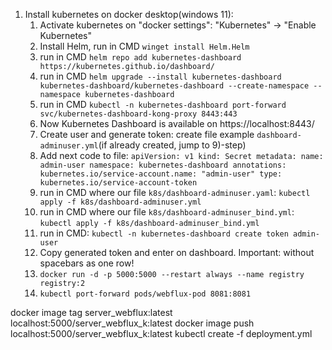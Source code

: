 1) Install kubernetes on docker desktop(windows 11):
    1) Activate kubernetes on "docker settings": "Kubernetes" -> "Enable Kubernetes"
    2) Install Helm, run in CMD `winget install Helm.Helm`
    3) run in CMD `helm repo add kubernetes-dashboard https://kubernetes.github.io/dashboard/`
    4) run in CMD `helm upgrade --install kubernetes-dashboard kubernetes-dashboard/kubernetes-dashboard --create-namespace --namespace kubernetes-dashboard`
    5) run in CMD `kubectl -n kubernetes-dashboard port-forward svc/kubernetes-dashboard-kong-proxy 8443:443`
    6) Now Kubernetes Dashboard is available on https://localhost:8443/
    7) Create user and generate token: create file example `dashboard-adminuser.yml`(if already created, jump to 9)-step)
    8) Add next code to file:
       `apiVersion: v1
       kind: Secret
       metadata:
       name: admin-user
       namespace: kubernetes-dashboard
       annotations:
       kubernetes.io/service-account.name: "admin-user"
       type: kubernetes.io/service-account-token`
    9) run in CMD where our file `k8s/dashboard-adminuser.yaml`:
       `kubectl apply -f k8s/dashboard-adminuser.yml`
    10) run in CMD where our file `k8s/dashboard-adminuser_bind.yml`:
        `kubectl apply -f k8s/dashboard-adminuser_bind.yml`
    11) run in CMD:
        `kubectl -n kubernetes-dashboard create token admin-user`
    12) Copy generated token and enter on dashboard. Important: without spacebars as one row!
    13) `docker run -d -p 5000:5000 --restart always --name registry registry:2`
    14) `kubectl port-forward pods/webflux-pod 8081:8081`

docker image tag server_webflux:latest localhost:5000/server_webflux_k:latest
docker image push localhost:5000/server_webflux_k:latest
kubectl create -f deployment.yml